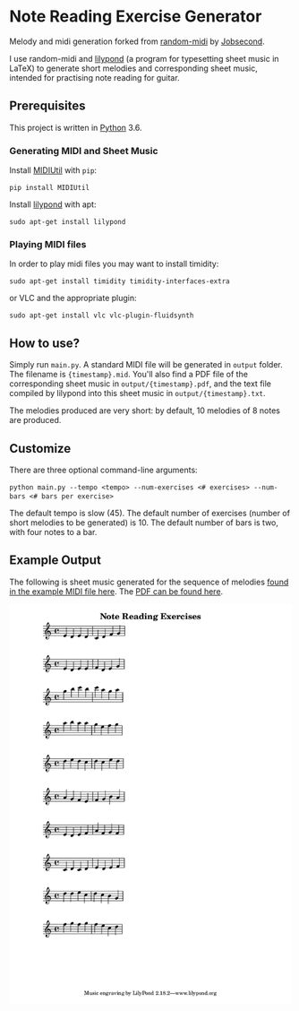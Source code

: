 # Note Reading Exercise Generator

Melody and midi generation forked from [random-midi](https://github.com/Jobsecond/random-midi) by [Jobsecond](https://github.com/Jobsecond).

I use random-midi and [lilypond](http://lilypond.org/) (a program for typesetting sheet music in LaTeX) to generate short melodies and corresponding sheet music, intended for practising note reading for guitar.

## Prerequisites
This project is written in [Python](https://www.python.org/) 3.6.

### Generating MIDI and Sheet Music

Install [MIDIUtil](https://github.com/MarkCWirt/MIDIUtil) with `pip`:

```console
pip install MIDIUtil
```

Install [lilypond](http://lilypond.org/) with apt:

```console
sudo apt-get install lilypond
```

### Playing MIDI files

In order to play midi files you may want to install timidity:

```console
sudo apt-get install timidity timidity-interfaces-extra
```

or VLC and the appropriate plugin:


```console
sudo apt-get install vlc vlc-plugin-fluidsynth
```

## How to use?
Simply run `main.py`. A standard MIDI file will be generated in `output` folder. The filename is `{timestamp}.mid`. You'll also find a PDF file of the corresponding sheet music in `output/{timestamp}.pdf`, and the text file compiled by lilypond into this sheet music in `output/{timestamp}.txt`.

The melodies produced are very short: by default, 10 melodies of 8 notes are produced.

## Customize

There are three optional command-line arguments:

```console
python main.py --tempo <tempo> --num-exercises <# exercises> --num-bars <# bars per exercise>
```

The default tempo is slow (45). The default number of exercises (number of short melodies to be generated) is 10. The default number of bars is two, with four notes to a bar.

## Example Output

The following is sheet music generated for the sequence of melodies [found in the example MIDI file here](https://github.com/grey-area/note-reading-exercise/blob/master/examples/example.mid?raw=true). The [PDF can be found here](https://github.com/grey-area/note-reading-exercise/blob/master/examples/example.pdf?raw=true).

![Example sheet music](./examples/example.png)
